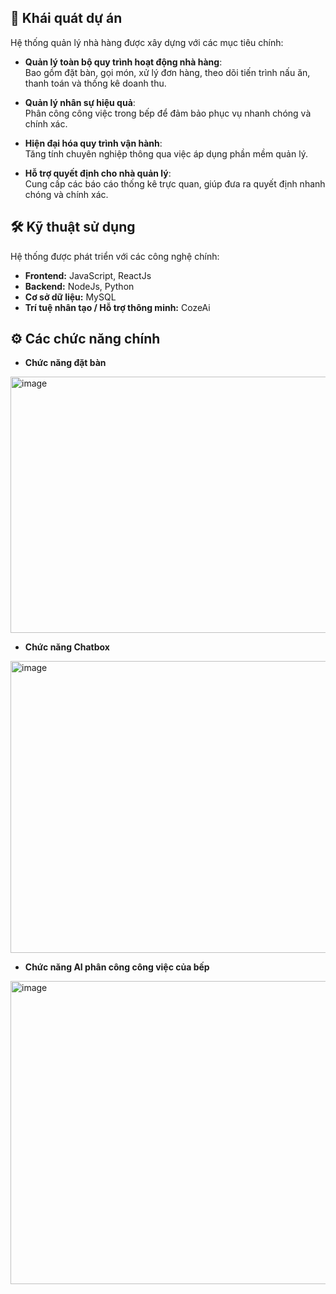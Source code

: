 ## 📝 Khái quát dự án

Hệ thống quản lý nhà hàng được xây dựng với các mục tiêu chính:

- **Quản lý toàn bộ quy trình hoạt động nhà hàng**:  
  Bao gồm đặt bàn, gọi món, xử lý đơn hàng, theo dõi tiến trình nấu ăn, thanh toán và thống kê doanh thu.  

- **Quản lý nhân sự hiệu quả**:  
  Phân công công việc trong bếp để đảm bảo phục vụ nhanh chóng và chính xác.  

- **Hiện đại hóa quy trình vận hành**:  
  Tăng tính chuyên nghiệp thông qua việc áp dụng phần mềm quản lý.  

- **Hỗ trợ quyết định cho nhà quản lý**:  
  Cung cấp các báo cáo thống kê trực quan, giúp đưa ra quyết định nhanh chóng và chính xác.

## 🛠️ Kỹ thuật sử dụng

Hệ thống được phát triển với các công nghệ chính:

- **Frontend:** JavaScript, ReactJs  
- **Backend:** NodeJs, Python  
- **Cơ sở dữ liệu:** MySQL  
- **Trí tuệ nhân tạo / Hỗ trợ thông minh:** CozeAi

## ⚙️ Các chức năng chính

- **Chức năng đặt bàn**  
 <img width="864" height="410" alt="image" src="https://github.com/user-attachments/assets/2bde1e66-a746-4976-8895-2de30c0b56ce" />
 
- **Chức năng Chatbox**  
<img width="970" height="467" alt="image" src="https://github.com/user-attachments/assets/65d61ae6-67c5-4f95-98ce-14f8c62c4554" />

- **Chức năng AI phân công công việc của bếp**  
<img width="1027" height="485" alt="image" src="https://github.com/user-attachments/assets/56a09a3a-befd-4671-86f9-1f54c47f1caa" />

